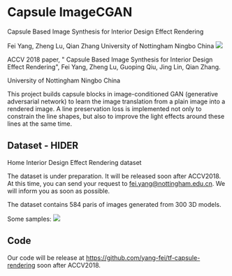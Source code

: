 # Capsule ImageCGAN

Capsule Based Image Synthesis for Interior Design Effect Rendering

Fei Yang, Zheng Lu, Qian Zhang
University of Nottingham Ningbo China
<Image src="docs/datasample.jpg">


ACCV 2018 paper, " Capsule Based Image Synthesis for Interior Design Effect Rendering", Fei Yang, Zheng Lu, Guoping Qiu, Jing Lin, Qian Zhang.  

University of Nottingham Ningbo China  


This project builds capsule blocks in image-conditioned GAN (generative adversarial network) to learn the image translation from a plain image into a rendered image. A line preservation loss is implemented not only to constrain the line shapes, but also to improve the light effects around these lines at the same time.  


## Dataset - HIDER
Home Interior Design Effect Rendering dataset  


The dataset is under preparation. It will be released soon after ACCV2018. At this time, you can send your request to fei.yang@nottingham.edu.cn. We will inform you as soon as possible.    


The dataset contains 584 paris of images generated from 300 3D models.   


Some samples:
<Image src="docs/dataset_sample.jpg">


## Code
Our code will be release at https://github.com/yang-fei/tf-capsule-rendering soon after ACCV2018. 






